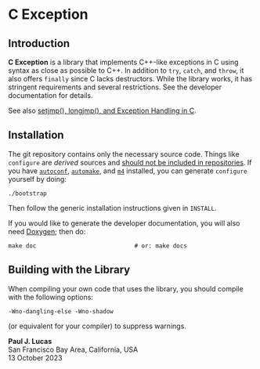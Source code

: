 # C Exception

## Introduction

**C Exception**
is a library that implements C++-like exceptions in C
using syntax as close as possible to C++.
In addition to `try`, `catch`, and `throw`,
it also offers `finally`
since C lacks destructors.
While the library works,
it has stringent requirements
and several
restrictions.
See the developer documentation for details.

See also [setjmp(), longjmp(), and Exception Handling in C](https://dev.to/pauljlucas/setjmp-longjmp-and-exception-handling-in-c-1h7h).

## Installation

The git repository contains only the necessary source code.
Things like `configure` are _derived_ sources and
[should not be included in repositories](http://stackoverflow.com/a/18732931).
If you have
[`autoconf`](https://www.gnu.org/software/autoconf/),
[`automake`](https://www.gnu.org/software/automake/),
and
[`m4`](https://www.gnu.org/software/m4/)
installed,
you can generate `configure` yourself by doing:

    ./bootstrap

Then follow the generic installation instructions
given in `INSTALL`.

If you would like to generate the developer documentation,
you will also need
[Doxygen](http://www.doxygen.org/);
then do:

    make doc                            # or: make docs

## Building with the Library

When compiling your own code
that uses the library,
you should compile with the following options:

    -Wno-dangling-else -Wno-shadow

(or equivalent for your compiler)
to suppress warnings.

**Paul J. Lucas**  
San Francisco Bay Area, California, USA  
13 October 2023
